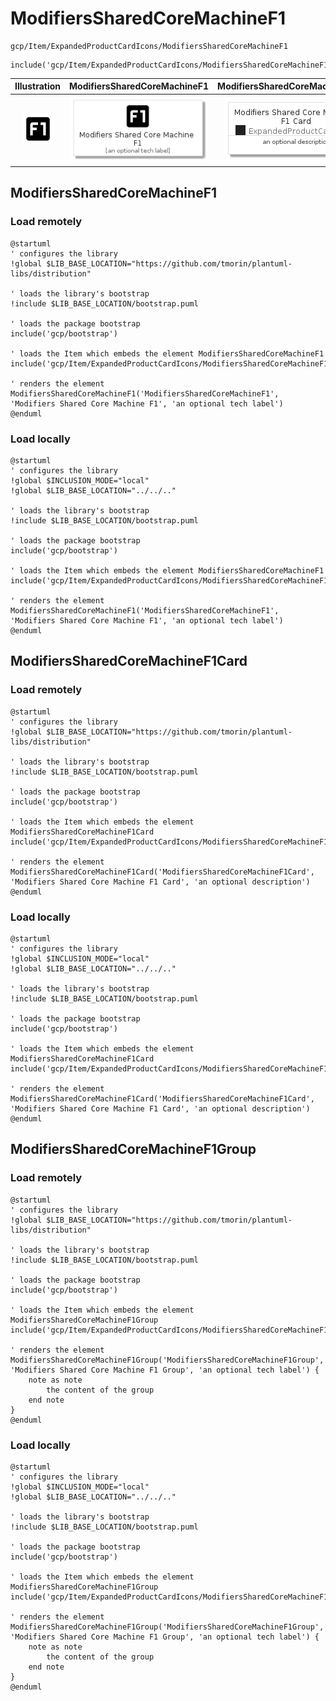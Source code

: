 # ModifiersSharedCoreMachineF1


```text
gcp/Item/ExpandedProductCardIcons/ModifiersSharedCoreMachineF1
```

```text
include('gcp/Item/ExpandedProductCardIcons/ModifiersSharedCoreMachineF1')
```



| Illustration | ModifiersSharedCoreMachineF1 | ModifiersSharedCoreMachineF1Card | ModifiersSharedCoreMachineF1Group |
| :---: | :---: | :---: | :---: |
| ![illustration for Illustration](../../../gcp/Item/ExpandedProductCardIcons/ModifiersSharedCoreMachineF1.png) | ![illustration for ModifiersSharedCoreMachineF1](../../../gcp/Item/ExpandedProductCardIcons/ModifiersSharedCoreMachineF1.Local.png) | ![illustration for ModifiersSharedCoreMachineF1Card](../../../gcp/Item/ExpandedProductCardIcons/ModifiersSharedCoreMachineF1Card.Local.png) | ![illustration for ModifiersSharedCoreMachineF1Group](../../../gcp/Item/ExpandedProductCardIcons/ModifiersSharedCoreMachineF1Group.Local.png) |




## ModifiersSharedCoreMachineF1

### Load remotely
```plantuml
@startuml
' configures the library
!global $LIB_BASE_LOCATION="https://github.com/tmorin/plantuml-libs/distribution"

' loads the library's bootstrap
!include $LIB_BASE_LOCATION/bootstrap.puml

' loads the package bootstrap
include('gcp/bootstrap')

' loads the Item which embeds the element ModifiersSharedCoreMachineF1
include('gcp/Item/ExpandedProductCardIcons/ModifiersSharedCoreMachineF1')

' renders the element
ModifiersSharedCoreMachineF1('ModifiersSharedCoreMachineF1', 'Modifiers Shared Core Machine F1', 'an optional tech label')
@enduml
```

### Load locally
```plantuml
@startuml
' configures the library
!global $INCLUSION_MODE="local"
!global $LIB_BASE_LOCATION="../../.."

' loads the library's bootstrap
!include $LIB_BASE_LOCATION/bootstrap.puml

' loads the package bootstrap
include('gcp/bootstrap')

' loads the Item which embeds the element ModifiersSharedCoreMachineF1
include('gcp/Item/ExpandedProductCardIcons/ModifiersSharedCoreMachineF1')

' renders the element
ModifiersSharedCoreMachineF1('ModifiersSharedCoreMachineF1', 'Modifiers Shared Core Machine F1', 'an optional tech label')
@enduml
```

## ModifiersSharedCoreMachineF1Card

### Load remotely
```plantuml
@startuml
' configures the library
!global $LIB_BASE_LOCATION="https://github.com/tmorin/plantuml-libs/distribution"

' loads the library's bootstrap
!include $LIB_BASE_LOCATION/bootstrap.puml

' loads the package bootstrap
include('gcp/bootstrap')

' loads the Item which embeds the element ModifiersSharedCoreMachineF1Card
include('gcp/Item/ExpandedProductCardIcons/ModifiersSharedCoreMachineF1')

' renders the element
ModifiersSharedCoreMachineF1Card('ModifiersSharedCoreMachineF1Card', 'Modifiers Shared Core Machine F1 Card', 'an optional description')
@enduml
```

### Load locally
```plantuml
@startuml
' configures the library
!global $INCLUSION_MODE="local"
!global $LIB_BASE_LOCATION="../../.."

' loads the library's bootstrap
!include $LIB_BASE_LOCATION/bootstrap.puml

' loads the package bootstrap
include('gcp/bootstrap')

' loads the Item which embeds the element ModifiersSharedCoreMachineF1Card
include('gcp/Item/ExpandedProductCardIcons/ModifiersSharedCoreMachineF1')

' renders the element
ModifiersSharedCoreMachineF1Card('ModifiersSharedCoreMachineF1Card', 'Modifiers Shared Core Machine F1 Card', 'an optional description')
@enduml
```

## ModifiersSharedCoreMachineF1Group

### Load remotely
```plantuml
@startuml
' configures the library
!global $LIB_BASE_LOCATION="https://github.com/tmorin/plantuml-libs/distribution"

' loads the library's bootstrap
!include $LIB_BASE_LOCATION/bootstrap.puml

' loads the package bootstrap
include('gcp/bootstrap')

' loads the Item which embeds the element ModifiersSharedCoreMachineF1Group
include('gcp/Item/ExpandedProductCardIcons/ModifiersSharedCoreMachineF1')

' renders the element
ModifiersSharedCoreMachineF1Group('ModifiersSharedCoreMachineF1Group', 'Modifiers Shared Core Machine F1 Group', 'an optional tech label') {
    note as note
        the content of the group
    end note
}
@enduml
```

### Load locally
```plantuml
@startuml
' configures the library
!global $INCLUSION_MODE="local"
!global $LIB_BASE_LOCATION="../../.."

' loads the library's bootstrap
!include $LIB_BASE_LOCATION/bootstrap.puml

' loads the package bootstrap
include('gcp/bootstrap')

' loads the Item which embeds the element ModifiersSharedCoreMachineF1Group
include('gcp/Item/ExpandedProductCardIcons/ModifiersSharedCoreMachineF1')

' renders the element
ModifiersSharedCoreMachineF1Group('ModifiersSharedCoreMachineF1Group', 'Modifiers Shared Core Machine F1 Group', 'an optional tech label') {
    note as note
        the content of the group
    end note
}
@enduml
```

